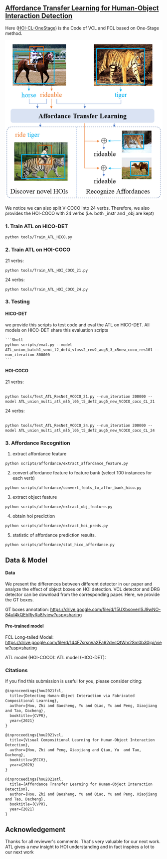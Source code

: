## [Affordance Transfer Learning for Human-Object Interaction Detection](https://arxiv.org/abs/2104.02867)


Here ([HOI-CL-OneStage](https://github.com/zhihou7/HOI-CL-OneStage)) is the Code of VCL and FCL based on One-Stage method.

![](misc/compose_obj1.png)

We notice we can also split V-COCO into 24 verbs. Therefore, we also provides the HOI-COCO with 24 verbs (i.e. both _instr and _obj are kept) 

### 1. Train ATL on HICO-DET
```Shell
python tools/Train_ATL_HICO.py 
```

### 2. Train ATL on HOI-COCO

21 verbs: 

```Shell
python tools/Train_ATL_HOI_COCO_21.py
```

24 verbs:

```Shell
python tools/Train_ATL_HOI_COCO_24.py
```

### 3. Testing

#### HICO-DET


we provide this scripts to test code and eval the ATL on HICO-DET. All models on HICO-DET share this evaluation scripts

    ```Shell
    python scripts/eval.py --model ATL_union_batch1_semi_l2_def4_vloss2_rew2_aug5_3_x5new_coco_res101 --num_iteration 800000
    ```

#### HOI-COCO

21 verbs:

```Shell

python tools/Test_ATL_ResNet_VCOCO_21.py --num_iteration 200000 --model ATL_union_multi_atl_ml5_l05_t5_def2_aug5_new_VCOCO_coco_CL_21
```


24 verbs:

```Shell

python tools/Test_ATL_ResNet_VCOCO_24.py --num_iteration 200000 --model ATL_union_multi_atl_ml5_l05_t5_def2_aug5_new_VCOCO_coco_CL_24
```


### 3. Affordance Recognition

1. extract affordance feature

```Shell
python scripts/affordance/extract_affordance_feature.py 

```

2. convert affordance feature to feature bank (select 100 instances for each verb)
```Shell
python scripts/affordance/convert_feats_to_affor_bank_hico.py
```

3. extract object feature
```Shell
python scripts/affordance/extract_obj_feature.py
```

4. obtain hoi prediction
```Shell
python scripts/affordance/extract_hoi_preds.py
```

5. statistic of affordance prediction results.

```Shell
python scripts/affordance/stat_hico_affordance.py
```

## Data & Model
#### Data
We present the differences between different detector in our paper and analyze the effect of object boxes on HOI detection. VCL detector and DRG detector can be download from the corresponding paper. 
Here, we provide the GT boxes.

GT boxes annotation: https://drive.google.com/file/d/15UXbsoverISJ9wNO-84uI4kQEbRjyRa8/view?usp=sharing

#### Pre-trained model

FCL Long-tailed Model: https://drive.google.com/file/d/144F7srsnVaXFa92dvsQtWm2Sm0b30jpi/view?usp=sharing

ATL model (HOI-COCO): 
ATL model (HICO-DET): 

### Citations
If you find this submission is useful for you, please consider citing:

```
@inproceedings{hou2021fcl,
  title={Detecting Human-Object Interaction via Fabricated Compositional Learning},
  author={Hou, Zhi and Baosheng, Yu and Qiao, Yu and Peng, Xiaojiang and Tao, Dacheng},
  booktitle={CVPR},
  year={2021}
}
```

```
@inproceedings{hou2021vcl,
  title={Visual Compositional Learning for Human-Object Interaction Detection},
  author={Hou, Zhi and Peng, Xiaojiang and Qiao, Yu  and Tao, Dacheng},
  booktitle={ECCV},
  year={2020}
}
```

```
@inproceedings{hou2021atl,
  title={Affordance Transfer Learning for Human-Object Interaction Detection},
  author={Hou, Zhi and Baosheng, Yu and Qiao, Yu and Peng, Xiaojiang and Tao, Dacheng},
  booktitle={CVPR},
  year={2021}
}
```

## Acknowledgement

Thanks for all reviewer's comments. That's very valuable for our next work. 
ATL gives a new insight to HOI understanding and in fact inspires a lot to our next work
